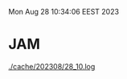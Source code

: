 Mon Aug 28 10:34:06 EEST 2023
# JAM
<a href='./cache/202308/28_10.log'>./cache/202308/28_10.log</a>
